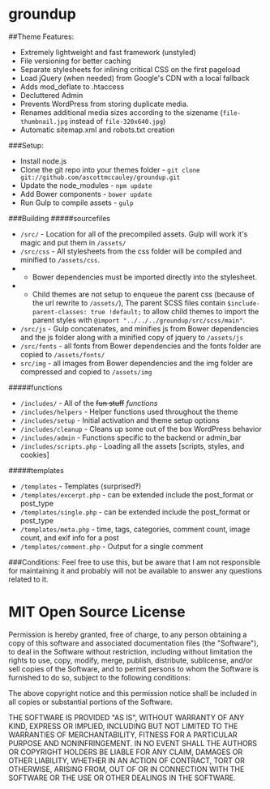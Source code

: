 groundup 
=

##Theme Features:
* Extremely lightweight and fast framework (unstyled)
* File versioning for better caching
* Separate stylesheets for inlining critical CSS on the first pageload
* Load jQuery (when needed) from Google's CDN with a local fallback
* Adds mod_deflate to .htaccess
* Decluttered Admin
* Prevents WordPress from storing duplicate media.
* Renames additional media sizes according to the sizename (`file-thumbnail.jpg` instead of `file-320x640.jpg`)
* Automatic sitemap.xml and robots.txt creation

###Setup:
* Install node.js
* Clone the git repo into your themes folder - `git clone git://github.com/ascottmccauley/groundup.git`
* Update the node_modules - `npm update`
* Add Bower components - `bower update`
* Run Gulp to compile assets - `gulp`

###Building
#####sourcefiles
* `/src/` - Location for all of the precompiled assets. Gulp will work it's magic and put them in `/assets/`
* `/src/css` - All stylesheets from the css folder will be compiled and minified to `/assets/css`.
* - Bower dependencies must be imported directly into the stylesheet.
* - Child themes are not setup to enqueue the parent css (because of the url rewrite to `/assets/`), The parent SCSS files contain `$include-parent-classes: true !default;` to allow child themes to import the parent styles with `@import "../../../groundup/src/scss/main"`.
* `/src/js` - Gulp concatenates, and minifies js from Bower dependencies and the js folder along with a minified copy of jquery to `/assets/js`
* `/src/fonts` - all fonts from Bower dependencies and the fonts folder are copied to `/assets/fonts/`
* `src/img` - all images from Bower dependencies and the img folder are compressed and copied to `/assets/img`

#####functions
* `/includes/` - All of the ~~fun stuff~~ *functions*
* `/includes/helpers` - Helper functions used throughout the theme
* `/includes/setup` - Initial activation and theme setup options
* `/includes/cleanup` - Cleans up some out of the box WordPress behavior
* `/includes/admin` - Functions specific to the backend or admin_bar
* `/includes/scripts.php` - Loading all the assets [scripts, styles, and cookies]

#####templates
* `/templates` - Templates (surprised‽)
* `/templates/excerpt.php` - can be extended include the post_format or post_type
* `/templates/single.php` - can be extended include the post_format or post_type
* `/templates/meta.php` - time, tags, categories, comment count, image count, and exif info for a post 
* `/templates/comment.php` - Output for a single comment

###Conditions:
Feel free to use this, but be aware that I am not responsible for maintaining it and probably will not be available to answer any questions related to it.

MIT Open Source License
=======================

Permission is hereby granted, free of charge, to any person obtaining a copy of this software and associated documentation files (the "Software"), to deal in the Software without restriction, including without limitation the rights to use, copy, modify, merge, publish, distribute, sublicense, and/or sell copies of the Software, and to permit persons to whom the Software is furnished to do so, subject to the following conditions:

The above copyright notice and this permission notice shall be included in all copies or substantial portions of the Software.

THE SOFTWARE IS PROVIDED "AS IS", WITHOUT WARRANTY OF ANY KIND, EXPRESS OR IMPLIED, INCLUDING BUT NOT LIMITED TO THE WARRANTIES OF MERCHANTABILITY, FITNESS FOR A PARTICULAR PURPOSE AND NONINFRINGEMENT. IN NO EVENT SHALL THE AUTHORS OR COPYRIGHT HOLDERS BE LIABLE FOR ANY CLAIM, DAMAGES OR OTHER LIABILITY, WHETHER IN AN ACTION OF CONTRACT, TORT OR OTHERWISE, ARISING FROM, OUT OF OR IN CONNECTION WITH THE SOFTWARE OR THE USE OR OTHER DEALINGS IN THE SOFTWARE.
